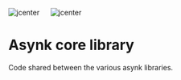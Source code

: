 ![jcenter](https://img.shields.io/badge/_jcenter_-0.0.0.16-6688ff.png?style=flat) &#x2003; ![jcenter](https://img.shields.io/badge/_Tests_-14/14-green.png?style=flat)
# Asynk core library
Code shared between the various asynk libraries.